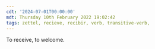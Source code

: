 ```yaml
---
cdt: '2024-07-01T00:00:00'
mdt: Thursday 10th February 2022 19:02:42
tags: zettel, recieve, recibir, verb, transitive-verb,
---
```


To receive, to welcome.